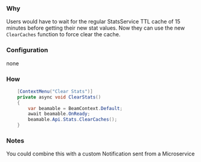 ### Why
Users would have to wait for the regular StatsService TTL cache of 15 minutes before getting their new stat values. Now they can use the new `ClearCaches` function to force clear the cache.

### Configuration
none

### How
```csharp
	[ContextMenu("Clear Stats")]
	private async void ClearStats()
	{
		var beamable = BeamContext.Default;
		await beamable.OnReady;
		beamable.Api.Stats.ClearCaches();
	}
```

### Notes
You could combine this with a custom Notification sent from a Microservice